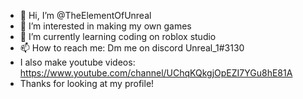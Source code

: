 - 👋 Hi, I’m @TheElementOfUnreal
- 👀 I’m interested in making my own games
- 🌱 I’m currently learning coding on roblox studio
- 📫 How to reach me: Dm me on discord Unreal_1#3130
- I also make youtube videos: https://www.youtube.com/channel/UChqKQkgjOpEZI7YGu8hE81A
- Thanks for looking at my profile!
